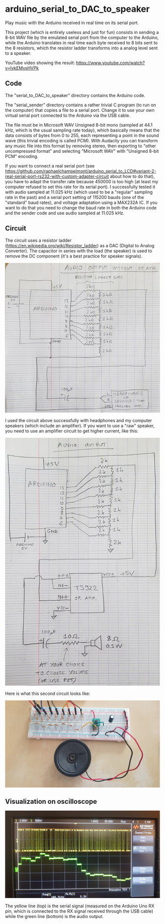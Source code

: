 # arduino_serial_to_DAC_to_speaker
Play music with the Arduino received in real time on its serial port.

This project (which is entirely useless and just for fun) consists in sending a 8-bit WAV file by the emulated serial port from the computer to the Arduino, while the Arduino translates in real time each byte received to 8 bits sent to the 8 resistors, which the resistor ladder transforms into a analog level sent to a speaker.

YouTube video showing the result: https://www.youtube.com/watch?v=IvkEMvsHVPk

## Code
The "serial_to_DAC_to_speaker" directory contains the Arduino code.

The "serial_sender" directory contains a rather trivial C program (to run on the computer) that copies a file to a serial port. Change it to use your own virtual serial port connected to the Arduino via the USB cable.

The file must be in Microsoft WAV Unsigned 8-bit mono (sampled at 44.1 kHz, which is the usual sampling rate today), which basically means that the data consists of bytes from 0 to 255, each representing a point in the sound wave (this trivial encoding is called PCM). With Audacity you can transform any music file into this format by removing stereo, then exporting to "other uncompressed format" and selecting "Microsoft WAV" with "Unsigned 8-bit PCM" encoding.

If you want to connect a real serial port (see https://github.com/raphaelchampeimont/arduino_serial_to_LCD#variant-2-real-serial-port-rs232-with-custom-adapter-circuit about how to do that), you have to adapt the transfer rate because 450000 is too high (at least my computer refused to set this rate for its serial port). I successfully tested it with audio sampled at 11.025 kHz (which used to be a "regular" sampling rate in the past) and a serial port setting of 115200 bauds (one of the "standard" baud rates), and voltage adaptation using a MAX232A IC. If you want to do that you need to change the baud rate in both the Arduino code and the sender code and use audio sampled at 11.025 kHz.

## Circuit
The circuit uses a resistor ladder (https://en.wikipedia.org/wiki/Resistor_ladder) as a DAC (Digital to Analog Converter). The capacitor in series with the load (the speaker) is used to remove the DC component (it's a best practice for speaker signals).

![Circuit without operational amplifier](/images/circuit_without_op_amp.jpg?raw=true)

I used the circuit above successfully with headphones and my computer speakers (which include an amplifier). If you want to use a "raw" speaker, you need to use an amplifier circuit to get higher current, like this:

![Circuit with operational amplifier](/images/circuit_with_op_amp.jpg?raw=true)

Here is what this second circuit looks like:

![Photo of circuit with operational amplifier](/images/circuit_with_op_amp_photo.jpg?raw=true)

## Visualization on oscilloscope

![Input and output signals on oscilloscope](/images/serial_and_audio_output_on_scope.jpg?raw=true)

The yellow line (top) is the serial signal (measured on the Arduino Uno RX pin, which is connected to the RX signal received through the USB cable) while the green line (bottom) is the audio output.
